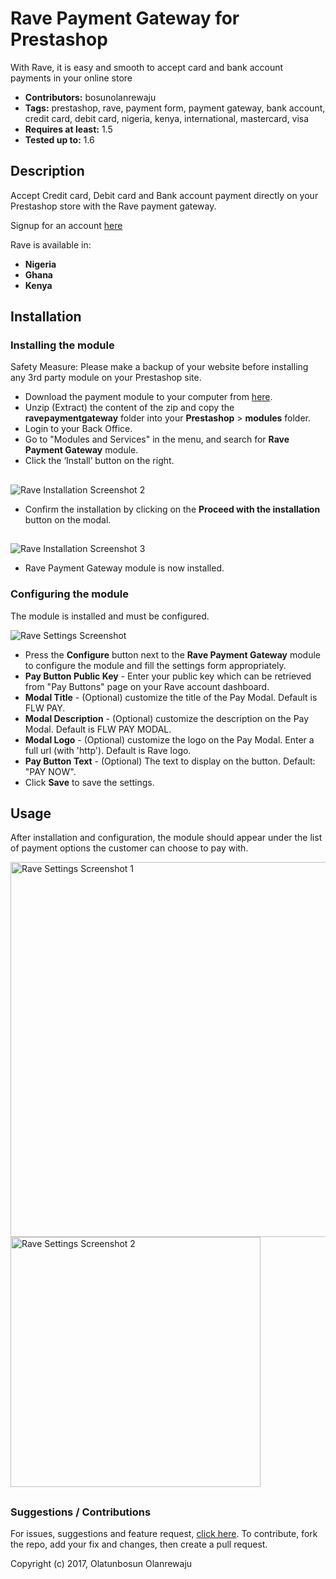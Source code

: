 # Rave Payment Gateway for Prestashop

With Rave, it is easy and smooth to accept card and bank account payments in your online store

 - **Contributors:** bosunolanrewaju
 - **Tags:** prestashop, rave, payment form, payment gateway, bank account, credit card, debit card, nigeria, kenya, international, mastercard, visa
 - **Requires at least:** 1.5
 - **Tested up to:** 1.6


## Description

Accept Credit card, Debit card and Bank account payment directly on your Prestashop store with the Rave payment gateway.

Signup for an account [here](https://flutterwave.com)

Rave is available in:

* __Nigeria__
* __Ghana__
* __Kenya__



## Installation

### Installing the module

Safety Measure: Please make a backup of your website before installing any 3rd party module on your Prestashop site.

*   Download the payment module to your computer from [here](https://github.com/bosunolanrewaju/prestashop-rave-payment-module/releases/download/v0.1.3/ravepaymentgateway.zip).
*   Unzip (Extract) the content of the zip and copy the __ravepaymentgateway__ folder into your __Prestashop__ > __modules__ folder.
*   Login to your Back Office.
*   Go to "Modules and Services" in the menu, and search for __Rave Payment Gateway__ module.
*   Click the ‘Install’ button on the right.

##
![Rave Installation Screenshot 2](https://cloud.githubusercontent.com/assets/8383666/21759905/567ced88-d648-11e6-8787-d786fef2bf10.png)

*   Confirm the installation by clicking on the __Proceed with the installation__ button on the modal.

##
![Rave Installation Screenshot 3](https://cloud.githubusercontent.com/assets/8383666/21759921/6eb3d506-d648-11e6-84b8-08b13812bbcc.png)

*   Rave Payment Gateway module is now installed.

### Configuring the module

The module is installed and must be configured.

![Rave Settings Screenshot](https://cloud.githubusercontent.com/assets/8383666/21759854/d3eb89ec-d647-11e6-8b47-35d3ae38de99.png)

*  Press the __Configure__ button next to the __Rave Payment Gateway__ module to configure the module and fill the settings form appropriately.
* __Pay Button Public Key__ - Enter your public key which can be retrieved from "Pay Buttons" page on your Rave account dashboard.
* __Modal Title__ - (Optional) customize the title of the Pay Modal. Default is FLW PAY.
* __Modal Description__ - (Optional) customize the description on the Pay Modal. Default is FLW PAY MODAL.
* __Modal Logo__ - (Optional) customize the logo on the Pay Modal. Enter a full url (with 'http'). Default is Rave logo.
* __Pay Button Text__ - (Optional) The text to display on the button. Default: "PAY NOW".
* Click __Save__ to save the settings.


## Usage ##

After installation and configuration, the module should appear under the list of payment options the customer can choose to pay with.

<img src="https://cloud.githubusercontent.com/assets/8383666/21759955/b040c326-d648-11e6-99d5-47800e5a55df.png" alt="Rave Settings Screenshot 1" width="600"/>

<img src="https://cloud.githubusercontent.com/assets/8383666/21759970/ca35882a-d648-11e6-9a5a-333be0760a60.png" alt="Rave Settings Screenshot 2" width="400"/>


##
### Suggestions / Contributions

For issues, suggestions and feature request, [click here](https://github.com/bosunolanrewaju/prestashop-rave-payment-module/issues).
To contribute, fork the repo, add your fix and changes, then create a pull request.

Copyright (c) 2017, Olatunbosun Olanrewaju
